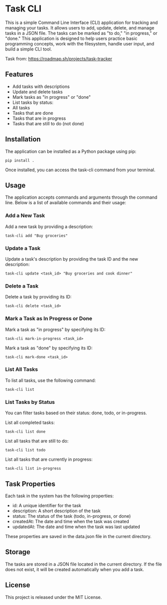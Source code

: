 # Task CLI

This is a simple Command Line Interface (CLI) application for tracking and managing your tasks. It allows users to add, update, delete, and manage tasks in a JSON file. The tasks can be marked as "to do," "in progress," or "done." This application is designed to help users practice basic programming concepts, work with the filesystem, handle user input, and build a simple CLI tool.

Task from: https://roadmap.sh/projects/task-tracker

## Features

* Add tasks with descriptions
* Update and delete tasks
* Mark tasks as "in progress" or "done"
* List tasks by status:
* All tasks
* Tasks that are done
* Tasks that are in progress
* Tasks that are still to do (not done)


## Installation

The application can be installed as a Python package using pip:

`pip install .`

Once installed, you can access the task-cli command from your terminal.

## Usage

The application accepts commands and arguments through the command line. Below is a list of available commands and their usage:

### Add a New Task

Add a new task by providing a description:

`task-cli add "Buy groceries"`


### Update a Task

Update a task's description by providing the task ID and the new description:

`task-cli update <task_id> "Buy groceries and cook dinner"`

### Delete a Task
Delete a task by providing its ID:

`task-cli delete <task_id>
`
### Mark a Task as In Progress or Done

Mark a task as "in progress" by specifying its ID:

`task-cli mark-in-progress <task_id>`

Mark a task as "done" by specifying its ID:

`task-cli mark-done <task_id>`

### List All Tasks
To list all tasks, use the following command:

`task-cli list`

### List Tasks by Status

You can filter tasks based on their status: done, todo, or in-progress.

List all completed tasks:

`task-cli list done`

List all tasks that are still to do:

`task-cli list todo`

List all tasks that are currently in progress:

`task-cli list in-progress`

## Task Properties

Each task in the system has the following properties:

* id: A unique identifier for the task
* description: A short description of the task
* status: The status of the task (todo, in-progress, or done)
* createdAt: The date and time when the task was created
* updatedAt: The date and time when the task was last updated

These properties are saved in the data.json file in the current directory.

## Storage

The tasks are stored in a JSON file located in the current directory. If the file does not exist, it will be created automatically when you add a task.


## License
This project is released under the MIT License.

